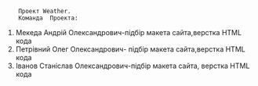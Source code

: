         Проект Weather.
        Команда  Проекта:
  
  
  1. Мекеда Андрій Олександрович-підбір  макета сайта,верстка HTML  кода
  2. Петрівний Олег Олександрович- підбір макета  сайта,верстка HTML  кода
  3. Іванов Станіслав Олександрович-підбір макета  сайта, верстка HTML  кода
                                                   
                                                   
                                                   
                                                   
                                                   
                                                   
                                                   
                                                   
                                                   
                                                   
                                                   
                                                   
                                                   
                                                   
                                                   
                                                   
                                                   
                                                   
                                                   
                                                   
                                                   
                                                   
                                                   
                                                   
                                                   
                                                   
                                                   
